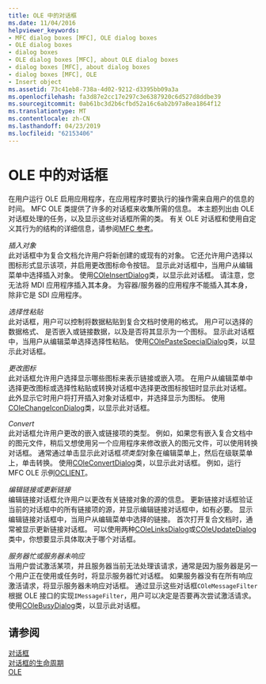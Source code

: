 ```yaml
---
title: OLE 中的对话框
ms.date: 11/04/2016
helpviewer_keywords:
- MFC dialog boxes [MFC], OLE dialog boxes
- OLE dialog boxes
- dialog boxes
- OLE dialog boxes [MFC], about OLE dialog boxes
- dialog boxes [MFC], about dialog boxes
- dialog boxes [MFC], OLE
- Insert object
ms.assetid: 73c41eb8-738a-4d02-9212-d3395bb09a3a
ms.openlocfilehash: fa3d87e2cc17e297c3e6387920c6d527d8ddbe39
ms.sourcegitcommit: 0ab61bc3d2b6cfbd52a16c6ab2b97a8ea1864f12
ms.translationtype: MT
ms.contentlocale: zh-CN
ms.lasthandoff: 04/23/2019
ms.locfileid: "62153406"
---
```

# <a name="dialog-boxes-in-ole"></a>OLE 中的对话框

在用户运行 OLE 启用应用程序，在应用程序时要执行的操作需来自用户的信息的时间。 MFC OLE 类提供了许多的对话框来收集所需的信息。 本主题列出由 OLE 对话框处理的任务，以及显示这些对话框所需的类。 有关 OLE 对话框和使用自定义其行为的结构的详细信息，请参阅[MFC 参考](../mfc/mfc-desktop-applications.md)。

*插入对象*<br/>
此对话框中为复合文档允许用户将新创建的或现有的对象。 它还允许用户选择以图标形式显示该项，并启用更改图标命令按钮。 显示此对话框中，当用户从编辑菜单中选择插入对象。 使用[COleInsertDialog](../mfc/reference/coleinsertdialog-class.md)类，以显示此对话框。 请注意，您无法将 MDI 应用程序插入其本身。 为容器/服务器的应用程序不能插入其本身，除非它是 SDI 应用程序。

*选择性粘贴*<br/>
此对话框，用户可以控制将数据粘贴到复合文档时使用的格式。 用户可以选择的数据格式、 是否嵌入或链接数据，以及是否将其显示为一个图标。 显示此对话框中，当用户从编辑菜单选择选择性粘贴。 使用[COlePasteSpecialDialog](../mfc/reference/colepastespecialdialog-class.md)类，以显示此对话框。

*更改图标*<br/>
此对话框允许用户选择显示哪些图标来表示链接或嵌入项。 在用户从编辑菜单中选择更改图标或选择性粘贴或转换对话框中选择更改图标按钮时显示此对话框。 此外显示它时用户将打开插入对象对话框中，并选择显示为图标。 使用[COleChangeIconDialog](../mfc/reference/colechangeicondialog-class.md)类，以显示此对话框。

*Convert*<br/>
此对话框允许用户更改的嵌入或链接项的类型。 例如，如果您有嵌入复合文档中的图元文件，稍后又想使用另一个应用程序来修改嵌入的图元文件，可以使用转换对话框。 通常通过单击显示此对话框*项类型*对象在编辑菜单上，然后在级联菜单上，单击转换。 使用[COleConvertDialog](../mfc/reference/coleconvertdialog-class.md)类，以显示此对话框。 例如，运行 MFC OLE 示例[OCLIENT](../overview/visual-cpp-samples.md)。

*编辑链接或更新链接*<br/>
编辑链接对话框允许用户以更改有关链接对象的源的信息。 更新链接对话框验证当前的对话框中的所有链接项的源，并显示编辑链接对话框中，如有必要。 显示编辑链接对话框中，当用户从编辑菜单中选择的链接。 首次打开复合文档时，通常被显示更新链接对话框。 可以使用两种[COleLinksDialog](../mfc/reference/colelinksdialog-class.md)或[COleUpdateDialog](../mfc/reference/coleupdatedialog-class.md)类中，你想要显示具体取决于哪个对话框。

*服务器忙或服务器未响应*<br/>
当用户尝试激活某项，并且服务器当前无法处理该请求，通常是因为服务器是另一个用户正在使用或任务时，将显示服务器忙对话框。 如果服务器没有在所有响应激活请求，将显示服务器未响应对话框。 通过显示这些对话框`COleMessageFilter`根据 OLE 接口的实现`IMessageFilter`，用户可以决定是否要再次尝试激活请求。 使用[COleBusyDialog](../mfc/reference/colebusydialog-class.md)类，以显示此对话框。

## <a name="see-also"></a>请参阅

[对话框](../mfc/dialog-boxes.md)<br/>
[对话框的生命周期](../mfc/life-cycle-of-a-dialog-box.md)<br/>
[OLE](../mfc/ole-in-mfc.md)
